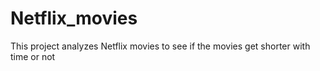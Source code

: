 # Netflix_movies
This project analyzes Netflix movies to see if the movies get shorter with time or not 
